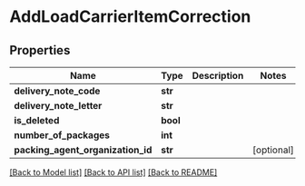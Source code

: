 # AddLoadCarrierItemCorrection

## Properties
Name | Type | Description | Notes
------------ | ------------- | ------------- | -------------
**delivery_note_code** | **str** |  | 
**delivery_note_letter** | **str** |  | 
**is_deleted** | **bool** |  | 
**number_of_packages** | **int** |  | 
**packing_agent_organization_id** | **str** |  | [optional] 

[[Back to Model list]](../README.md#documentation-for-models) [[Back to API list]](../README.md#documentation-for-api-endpoints) [[Back to README]](../README.md)

